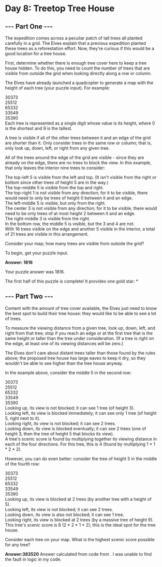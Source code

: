 # Day 8: Treetop Tree House
## --- Part One ---
The expedition comes across a peculiar patch of tall trees all planted carefully in a grid. The Elves explain that a previous expedition planted these trees as a reforestation effort. Now, they're curious if this would be a good location for a tree house.

First, determine whether there is enough tree cover here to keep a tree house hidden. To do this, you need to count the number of trees that are visible from outside the grid when looking directly along a row or column.

The Elves have already launched a quadcopter to generate a map with the height of each tree (your puzzle input). For example:

30373  
25512  
65332  
33549  
35390  
Each tree is represented as a single digit whose value is its height, where 0 is the shortest and 9 is the tallest.

A tree is visible if all of the other trees between it and an edge of the grid are shorter than it. Only consider trees in the same row or column; that is, only look up, down, left, or right from any given tree.

All of the trees around the edge of the grid are visible - since they are already on the edge, there are no trees to block the view. In this example, that only leaves the interior nine trees to consider:

The top-left 5 is visible from the left and top. (It isn't visible from the right or bottom since other trees of height 5 are in the way.)  
The top-middle 5 is visible from the top and right.  
The top-right 1 is not visible from any direction; for it to be visible, there would need to only be trees of height 0 between it and an edge.  
The left-middle 5 is visible, but only from the right.  
The center 3 is not visible from any direction; for it to be visible, there would need to be only trees of at most height 2 between it and an edge.  
The right-middle 3 is visible from the right.  
In the bottom row, the middle 5 is visible, but the 3 and 4 are not.  
With 16 trees visible on the edge and another 5 visible in the interior, a total of 21 trees are visible in this arrangement.  

Consider your map; how many trees are visible from outside the grid?

To begin, get your puzzle input.

**Answer: 1816**

Your puzzle answer was 1816.

The first half of this puzzle is complete! It provides one gold star: *

## --- Part Two ---
Content with the amount of tree cover available, the Elves just need to know the best spot to build their tree house: they would like to be able to see a lot of trees.

To measure the viewing distance from a given tree, look up, down, left, and right from that tree; stop if you reach an edge or at the first tree that is the same height or taller than the tree under consideration. (If a tree is right on the edge, at least one of its viewing distances will be zero.)

The Elves don't care about distant trees taller than those found by the rules above; the proposed tree house has large eaves to keep it dry, so they wouldn't be able to see higher than the tree house anyway.

In the example above, consider the middle 5 in the second row:

30373  
25512  
65332  
33549  
35390  
Looking up, its view is not blocked; it can see 1 tree (of height 3).  
Looking left, its view is blocked immediately; it can see only 1 tree (of height 5, right next to it).  
Looking right, its view is not blocked; it can see 2 trees.  
Looking down, its view is blocked eventually; it can see 2 trees (one of height 3, then the tree of height 5 that blocks its view).  
A tree's scenic score is found by multiplying together its viewing distance in each of the four directions. For this tree, this is 4 (found by multiplying 1 * 1 * 2 * 2).  

However, you can do even better: consider the tree of height 5 in the middle of the fourth row:

30373  
25512  
65332  
33549  
35390  
Looking up, its view is blocked at 2 trees (by another tree with a height of 5).  
Looking left, its view is not blocked; it can see 2 trees.  
Looking down, its view is also not blocked; it can see 1 tree.  
Looking right, its view is blocked at 2 trees (by a massive tree of height 9).  
This tree's scenic score is 8 (2 * 2 * 1 * 2); this is the ideal spot for the tree house.  

Consider each tree on your map. What is the highest scenic score possible for any tree?

**Answer:383520**
Answer calculated from code from [](https://github.com/orfeasa/advent-of-code-2022/blob/main/day_08/main.py). I was unable to find the fault in logic in my code.
